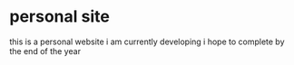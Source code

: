 # personal site

this is a personal website i am currently developing
i hope to complete by the end of the year
